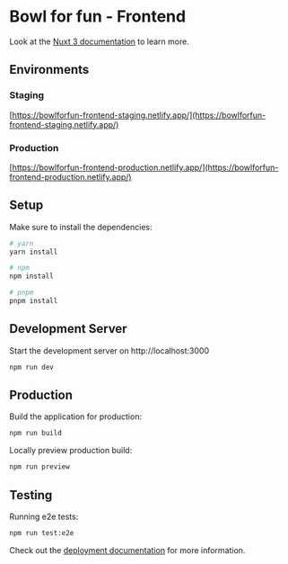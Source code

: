 # Bowl for fun - Frontend

Look at the [Nuxt 3 documentation](https://nuxt.com/docs/getting-started/introduction) to learn more.

## Environments

### Staging

[https://bowlforfun-frontend-staging.netlify.app/](https://bowlforfun-frontend-staging.netlify.app/)

### Production

[https://bowlforfun-frontend-production.netlify.app/](https://bowlforfun-frontend-production.netlify.app/)

## Setup

Make sure to install the dependencies:

```bash
# yarn
yarn install

# npm
npm install

# pnpm
pnpm install
```

## Development Server

Start the development server on http://localhost:3000

```bash
npm run dev
```

## Production

Build the application for production:

```bash
npm run build
```

Locally preview production build:

```bash
npm run preview
```

## Testing

Running e2e tests:

```bash
npm run test:e2e
```


Check out the [deployment documentation](https://nuxt.com/docs/getting-started/deployment) for more information.
